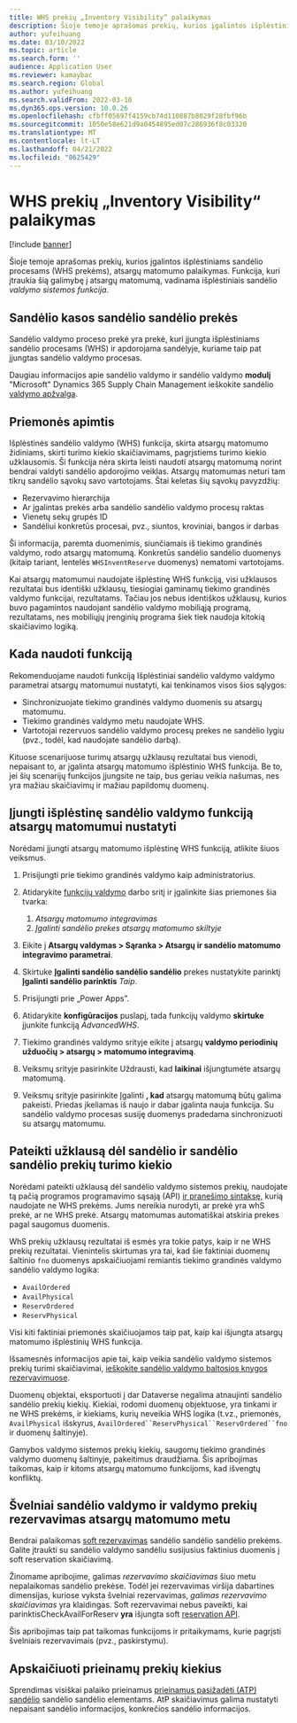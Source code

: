 ```yaml
---
title: WHS prekių „Inventory Visibility“ palaikymas
description: Šioje temoje aprašomas prekių, kurios įgalintos išplėstiniams sandėlio procesams (WHS prekėms), atsargų matomumo palaikymas.
author: yufeihuang
ms.date: 03/10/2022
ms.topic: article
ms.search.form: ''
audience: Application User
ms.reviewer: kamaybac
ms.search.region: Global
ms.author: yufeihuang
ms.search.validFrom: 2022-03-10
ms.dyn365.ops.version: 10.0.26
ms.openlocfilehash: cfbff05697f4159cb74d110887b8029f28fbf96b
ms.sourcegitcommit: 1050e58e621d9a0454895ed07c286936f8c03320
ms.translationtype: MT
ms.contentlocale: lt-LT
ms.lasthandoff: 04/21/2022
ms.locfileid: "8625429"
---
```

# <a name="inventory-visibility-support-for-whs-items"></a>WHS prekių „Inventory Visibility“ palaikymas

[!include [banner](../includes/banner.md)]

Šioje temoje aprašomas prekių, kurios įgalintos išplėstiniams sandėlio procesams (WHS prekėms), atsargų matomumo palaikymas. Funkcija, kuri įtraukia šią galimybę į atsargų matomumą, vadinama išplėstiniais sandėlio *valdymo sistemos funkcija*.

## <a name="whs-items"></a>Sandėlio kasos sandėlio sandėlio prekės

Sandėlio valdymo proceso prekė yra prekė, kuri įjungta išplėstiniams sandėlio procesams (WHS) ir apdorojama sandėlyje, kuriame taip pat įjungtas sandėlio valdymo procesas.

Daugiau informacijos apie sandėlio valdymo ir sandėlio valdymo **modulį** "Microsoft" Dynamics 365 Supply Chain Management ieškokite sandėlio [valdymo apžvalga](../warehousing/warehouse-management-overview.md).

## <a name="scope-of-the-feature"></a>Priemonės apimtis

Išplėstinės sandėlio valdymo (WHS) funkcija, skirta atsargų matomumo židiniams, skirti turimo kiekio skaičiavimams, pagrįstiems turimo kiekio užklausomis. Ši funkcija nėra skirta leisti naudoti atsargų matomumą norint bendrai valdyti sandėlio apdorojimo veiklas. Atsargų matomumas neturi tam tikrų sandėlio sąvokų savo vartotojams. Štai keletas šių sąvokų pavyzdžių:

- Rezervavimo hierarchija
- Ar įgalintas prekės arba sandėlio sandėlio valdymo procesų raktas
- Vienetų sekų grupės ID
- Sandėliui konkretūs procesai, pvz., siuntos, kroviniai, bangos ir darbas

Ši informacija, paremta duomenimis, siunčiamais iš tiekimo grandinės valdymo, rodo atsargų matomumą. Konkretūs sandėlio sandėlio duomenys (kitaip tariant, lentelės `WHSInventReserve` duomenys) nematomi vartotojams.

Kai atsargų matomumui naudojate išplėstinę WHS funkciją, visi užklausos rezultatai bus identiški užklausų, tiesiogiai gaminamų tiekimo grandinės valdymo funkcijai, rezultatams. Tačiau jos nebus identiškos užklausų, kurios buvo pagamintos naudojant sandėlio valdymo mobiliąją programą, rezultatams, nes mobiliųjų įrenginių programa šiek tiek naudoja kitokią skaičiavimo logiką.

## <a name="when-to-use-the-feature"></a>Kada naudoti funkciją

Rekomenduojame naudoti funkciją Išplėstiniai sandėlio valdymo valdymo parametrai atsargų matomumui nustatyti, kai tenkinamos visos šios sąlygos:

- Sinchronizuojate tiekimo grandinės valdymo duomenis su atsargų matomumu.
- Tiekimo grandinės valdymo metu naudojate WHS.
- Vartotojai rezervuos sandėlio valdymo procesų prekes ne sandėlio lygiu (pvz., todėl, kad naudojate sandėlio darbą).

Kituose scenarijuose turimų atsargų užklausų rezultatai bus vienodi, nepaisant to, ar įgalinta atsargų matomumo išplėstinio WHS funkcija. Be to, jei šių scenarijų funkcijos įjungsite ne taip, bus geriau veikia našumas, nes yra mažiau skaičiavimų ir mažiau papildomų duomenų.

## <a name="enable-the-advanced-whs-feature-for-inventory-visibility"></a>Įjungti išplėstinę sandėlio valdymo funkciją atsargų matomumui nustatyti

Norėdami įjungti atsargų matomumo išplėstinę WHS funkciją, atlikite šiuos veiksmus.

1. Prisijungti prie tiekimo grandinės valdymo kaip administratorius.
1. Atidarykite [funkcijų valdymo](../../fin-ops-core/fin-ops/get-started/feature-management/feature-management-overview.md) darbo sritį ir įgalinkite šias priemones šia tvarka:

    1. *Atsargų matomumo integravimas*
    1. *Įgalinti sandėlio prekes atsargų matomumo skiltyje*

1. Eikite į **Atsargų valdymas \> Sąranka \> Atsargų ir sandėlio matomumo integravimo parametrai**.
1. Skirtuke **Įgalinti sandėlio sandėlio sandėlio** prekes nustatykite parinktį **Įgalinti sandėlio parinktis** *Taip*.
1. Prisijungti prie „Power Apps”.
1. Atidarykite **konfigūracijos** puslapį, tada funkcijų valdymo **skirtuke** įjunkite funkciją *AdvancedWHS*.
1. Tiekimo grandinės valdymo srityje eikite į atsargų **valdymo periodinių užduočių \> atsargų \> matomumo integravimą**.
1. Veiksmų srityje pasirinkite Uždrausti, kad **laikinai** išjungtumėte atsargų matomumą.
1. Veiksmų srityje pasirinkite Įgalinti **, kad** atsargų matomumą būtų galima pakeisti. Priedas įkeliamas iš naujo ir dabar įgalinta nauja funkcija. Su sandėlio valdymo procesas susiję duomenys pradedama sinchronizuoti su atsargų matomumu.

## <a name="query-on-hand-quantities-of-whs-items"></a>Pateikti užklausą dėl sandėlio ir sandėlio sandėlio prekių turimo kiekio

Norėdami pateikti užklausą dėl sandėlio valdymo sistemos prekių, naudojate tą pačią programos programavimo sąsają (API) [ir pranešimo sintaksę,](inventory-visibility-api.md) kurią naudojate ne WHS prekėms. Jums nereikia nurodyti, ar prekė yra whS prekė, ar ne WHS prekė. Atsargų matomumas automatiškai atskiria prekes pagal saugomus duomenis.

WhS prekių užklausų rezultatai iš esmės yra tokie patys, kaip ir ne WHS prekių rezultatai. Vienintelis skirtumas yra tai, kad šie faktiniai duomenų šaltinio `fno` duomenys apskaičiuojami remiantis tiekimo grandinės valdymo sandėlio valdymo logika:

- `AvailOrdered`
- `AvailPhysical`
- `ReservOrdered`
- `ReservPhysical`

Visi kiti faktiniai priemonės skaičiuojamos taip pat, kaip kai išjungta atsargų matomumo išplėstinių WHS funkcija.

Išsamesnės informacijos apie tai, kaip veikia sandėlio valdymo sistemos prekių turimi skaičiavimai, [ieškokite sandėlio valdymo baltosios knygos rezervavimuose](https://www.microsoft.com/download/details.aspx?id=43284).

Duomenų objektai, eksportuoti į dar Dataverse negalima atnaujinti sandėlio sandėlio prekių kiekių. Kiekiai, rodomi duomenų objektuose, yra tinkami ir ne WHS prekėms, ir kiekiams, kurių neveikia WHS logika (t.vz., priemonės, `AvailPhysical` išskyrus, `AvailOrdered``ReservPhysical``ReservOrdered``fno` ir duomenų šaltinyje).

Gamybos valdymo sistemos prekių kiekių, saugomų tiekimo grandinės valdymo duomenų šaltinyje, pakeitimus draudžiama. Šis apribojimas taikomas, kaip ir kitoms atsargų matomumo funkcijoms, kad išvengtų konfliktų.

## <a name="soft-reservations-on-whs-items-in-inventory-visibility"></a>Švelniai sandėlio valdymo ir valdymo prekių rezervavimas atsargų matomumo metu

Bendrai palaikomas [soft rezervavimas](inventory-visibility-reservations.md) sandėlio sandėlio sandėlio prekėms. Galite įtraukti su sandėlio valdymo sandėliu susijusius faktinius duomenis į soft reservation skaičiavimą. 

Žinomame apribojime, galimas *rezervavimo skaičiavimas* šiuo metu nepalaikomas sandėlio prekėse. Todėl jei rezervavimas viršija dabartines dimensijas, kuriose vyksta švelniai rezervavimas, *galimas rezervavimo skaičiavimas* yra klaidingas. Soft rezervavimai nebus paveikti, kai parinktisCheckAvailForReserv **yra** išjungta soft [reservation API](inventory-visibility-api.md#create-one-reservation-event).

Šis apribojimas taip pat taikomas funkcijoms ir pritaikymams, kurie pagrįsti švelniais rezervavimais (pvz., paskirstymu).

## <a name="calculate-available-to-promise-quantities"></a>Apskaičiuoti prieinamų prekių kiekius

Sprendimas visiškai palaiko prieinamus [prieinamus pasižadėti (ATP) sandėlio](inventory-visibility-available-to-promise.md) sandėlio sandėlio elementams. AtP skaičiavimus galima nustatyti nepaisant sandėlio informacijos, konkrečios sandėlio informacijos.
